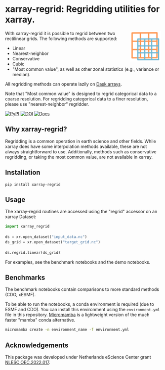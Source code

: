 # xarray-regrid: Regridding utilities for xarray.

<img align="right" width="100" alt="Logo" src="./docs/assets/logo.png">


With xarray-regrid it is possible to regrid between two rectilinear grids. The following methods are supported:
 - Linear
 - Nearest-neighbor
 - Conservative
 - Cubic
 - "Most common value", as well as other zonal statistics (e.g., variance or median).

All regridding methods can operate lazily on [Dask arrays](https://docs.xarray.dev/en/latest/user-guide/dask.html).

Note that "Most common value" is designed to regrid categorical data to a coarse resolution. For regridding categorical data to a finer resolution, please use "nearest-neighbor" regridder.

[![PyPI](https://img.shields.io/pypi/v/xarray-regrid.svg?style=flat)](https://pypi.python.org/pypi/xarray-regrid/)
[![DOI](https://zenodo.org/badge/DOI/10.5281/zenodo.10203304.svg)](https://doi.org/10.5281/zenodo.10203304)
[![Docs](https://readthedocs.org/projects/xarray-regrid/badge/?version=latest&style=flat)](https://xarray-regrid.readthedocs.org/)

## Why xarray-regrid?

Regridding is a common operation in earth science and other fields. While xarray does have some interpolation methods available, these are not always straightforward to use. Additionally, methods such as conservative regridding, or taking the most common value, are not available in xarray.

## Installation

```console
pip install xarray-regrid
```

## Usage
The xarray-regrid routines are accessed using the "regrid" accessor on an xarray Dataset:
```py
import xarray_regrid

ds = xr.open_dataset("input_data.nc")
ds_grid = xr.open_dataset("target_grid.nc")

ds.regrid.linear(ds_grid)
```

For examples, see the benchmark notebooks and the demo notebooks.

## Benchmarks
The benchmark notebooks contain comparisons to more standard methods (CDO, xESMF).

To be able to run the notebooks, a conda environment is required (due to ESMF and CDO).
You can install this environment using the `environment.yml` file in this repository.
[Micromamba](https://mamba.readthedocs.io/en/latest/user_guide/micromamba.html) is a lightweight version of the much faster "mamba" conda alternative.

```sh
micromamba create -n environment_name -f environment.yml
```

## Acknowledgements

This package was developed under Netherlands eScience Center grant [NLESC.OEC.2022.017](https://research-software-directory.org/projects/excited).
